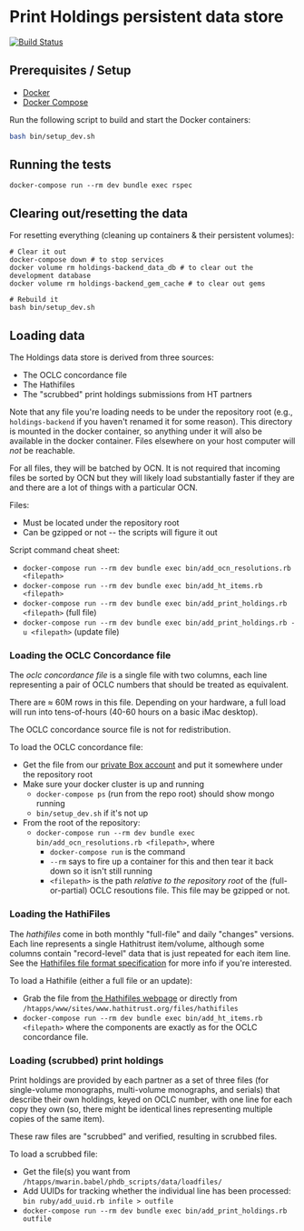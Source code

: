 # Print Holdings persistent data store

[![Build Status](https://travis-ci.org/hathitrust/holdings-backend.svg?branch=master)](https://travis-ci.org/hathitrust/holdings-backend)


## Prerequisites / Setup

* [Docker](https://docs.docker.com/install/)
* [Docker Compose](https://docs.docker.com/compose/install/)

Run the following script to build and start the Docker containers:

```bash
bash bin/setup_dev.sh
```

## Running the tests

`docker-compose run --rm dev bundle exec rspec`

## Clearing out/resetting the data
For resetting everything (cleaning up containers & their persistent volumes):

```shell script
# Clear it out
docker-compose down # to stop services
docker volume rm holdings-backend_data_db # to clear out the development database
docker volume rm holdings-backend_gem_cache # to clear out gems

# Rebuild it
bash bin/setup_dev.sh
```

## Loading data

The Holdings data store is derived from three sources:
  * The OCLC concordance file
  * The Hathifiles
  * The "scrubbed" print holdings submissions from HT partners
  
Note that any file you're loading needs to be under the repository 
root (e.g., `holdings-backend` if you haven't renamed it for some reason).
This directory is mounted in the docker container, so anything under
it will also be available in the docker container. Files elsewhere on 
your host computer will *not* be reachable.

For all files, they will be batched by OCN. It is not required that incoming
files be sorted by OCN but they will likely load substantially faster if they
are and there are a lot of things with a particular OCN.

Files:
* Must be located under the repository root
* Can be gzipped or not -- the scripts will figure it out

Script command cheat sheet:
* `docker-compose run --rm dev bundle exec bin/add_ocn_resolutions.rb <filepath>`
* `docker-compose run --rm dev bundle exec bin/add_ht_items.rb <filepath>`
* `docker-compose run --rm dev bundle exec bin/add_print_holdings.rb
 <filepath>` (full file)
* `docker-compose run --rm dev bundle exec bin/add_print_holdings.rb -u
 <filepath>` (update file)

### Loading the OCLC Concordance file

The _oclc concordance file_ is a single file with two columns, each line
representing a pair of OCLC numbers that should be treated as equivalent.

There are ≈ 60M rows in this file. Depending on your hardware, a full
load will run into tens-of-hours (40-60 hours on a basic iMac desktop).

The OCLC concordance source file is not for redistribution.

To load the OCLC concordance file:
  * Get the file from our [private Box account](https://umich.app.box.com/file/643800968350)
    and put it somewhere under the repository root 
  * Make sure your docker cluster is up and running 
    * `docker-compose ps` (run from the repo root) should show mongo running 
    * `bin/setup_dev.sh` if it's not up
  * From the root of the repository:
    * `docker-compose run --rm dev bundle exec bin/add_ocn_resolutions.rb <filepath>`, where
      * `docker-compose run` is the command
      * `--rm` says to fire up a container for this and then tear it back 
      down so it isn't still running
      * `<filepath>` is the path _relative to the repository root_
       of the (full-or-partial) OCLC resoutions file. This file may be gzipped or not. 


### Loading the HathiFiles

The _hathifiles_ come in both monthly "full-file" and daily "changes"
versions. Each line represents a single Hathitrust item/volume,
although some columns contain "record-level" data that is just repeated
for each item line. See the 
[Hathifiles file format specification](https://www.hathitrust.org/hathifiles_description)
for more info if you're interested.

To load a Hathifile (either a full file or an update):
  * Grab the file from [the Hathifiles webpage](https://www.hathitrust.org/hathifiles)
  or directly from `/htapps/www/sites/www.hathitrust.org/files/hathifiles`
  * `docker-compose run --rm dev bundle exec bin/add_ht_items.rb <filepath>`
  where the components are exactly as for the OCLC concordance file.

### Loading (scrubbed) print holdings

Print holdings are provided by each partner as a set of three files 
(for single-volume monographs, multi-volume monographs, and serials)
that describe their own holdings, keyed on OCLC number, with one line for
each copy they own (so, there might be identical lines representing multiple
copies of the same item). 

These raw files are "scrubbed" and verified, resulting in scrubbed files.

To load a scrubbed file:
  * Get the file(s) you want from `/htapps/mwarin.babel/phdb_scripts/data/loadfiles/`
  * Add UUIDs for tracking whether the individual line has been processed: `bin ruby/add_uuid.rb infile > outfile`
  * `docker-compose run --rm dev bundle exec bin/add_print_holdings.rb outfile`

